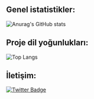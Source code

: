 ## Genel istatistikler:
![Anurag's GitHub stats](https://github-readme-stats.vercel.app/api?username=TheKoba-dev&show_icons=true)

## Proje dil yoğunlukları:
![Top Langs](https://github-readme-stats.vercel.app/api/top-langs/?username=TheKoba-dev&langs_count=3)


## İletişim:
[![Twitter Badge](https://img.shields.io/badge/-Telegram-657786?style=flat-quare&labelColor=1DA1F2&logo=Telegram&logoColor=white&link=link)](https://t.me/BayTapsan)